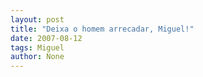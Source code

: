 ```yaml
---
layout: post
title: "Deixa o homem arrecadar, Miguel!"
date: 2007-08-12
tags: Miguel
author: None
---
```

 